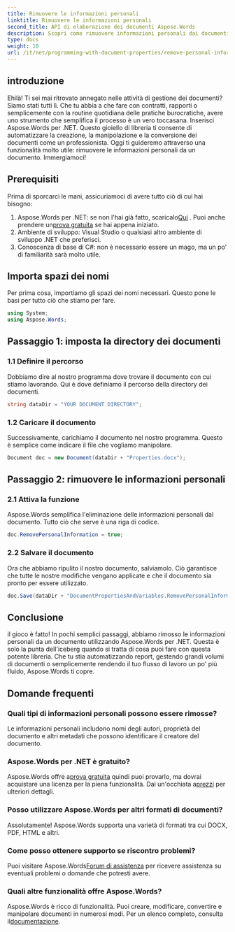 ```yaml
---
title: Rimuovere le informazioni personali
linktitle: Rimuovere le informazioni personali
second_title: API di elaborazione dei documenti Aspose.Words
description: Scopri come rimuovere informazioni personali dai documenti utilizzando Aspose.Words per .NET con questa guida passo passo. Semplifica la gestione dei documenti.
type: docs
weight: 10
url: /it/net/programming-with-document-properties/remove-personal-information/
---
```

## introduzione

Ehilà! Ti sei mai ritrovato annegato nelle attività di gestione dei documenti? Siamo stati tutti lì. Che tu abbia a che fare con contratti, rapporti o semplicemente con la routine quotidiana delle pratiche burocratiche, avere uno strumento che semplifica il processo è un vero toccasana. Inserisci Aspose.Words per .NET. Questo gioiello di libreria ti consente di automatizzare la creazione, la manipolazione e la conversione dei documenti come un professionista. Oggi ti guideremo attraverso una funzionalità molto utile: rimuovere le informazioni personali da un documento. Immergiamoci!

## Prerequisiti

Prima di sporcarci le mani, assicuriamoci di avere tutto ciò di cui hai bisogno:

1.  Aspose.Words per .NET: se non l'hai già fatto, scaricalo[Qui](https://releases.aspose.com/words/net/) . Puoi anche prendere un[prova gratuita](https://releases.aspose.com/) se hai appena iniziato.
2. Ambiente di sviluppo: Visual Studio o qualsiasi altro ambiente di sviluppo .NET che preferisci.
3. Conoscenza di base di C#: non è necessario essere un mago, ma un po' di familiarità sarà molto utile.

## Importa spazi dei nomi

Per prima cosa, importiamo gli spazi dei nomi necessari. Questo pone le basi per tutto ciò che stiamo per fare.

```csharp
using System;
using Aspose.Words;
```

## Passaggio 1: imposta la directory dei documenti

### 1.1 Definire il percorso

Dobbiamo dire al nostro programma dove trovare il documento con cui stiamo lavorando. Qui è dove definiamo il percorso della directory dei documenti.

```csharp
string dataDir = "YOUR DOCUMENT DIRECTORY";
```

### 1.2 Caricare il documento

Successivamente, carichiamo il documento nel nostro programma. Questo è semplice come indicare il file che vogliamo manipolare.

```csharp
Document doc = new Document(dataDir + "Properties.docx");
```

## Passaggio 2: rimuovere le informazioni personali

### 2.1 Attiva la funzione

Aspose.Words semplifica l'eliminazione delle informazioni personali dal documento. Tutto ciò che serve è una riga di codice.

```csharp
doc.RemovePersonalInformation = true;
```

### 2.2 Salvare il documento

Ora che abbiamo ripulito il nostro documento, salviamolo. Ciò garantisce che tutte le nostre modifiche vengano applicate e che il documento sia pronto per essere utilizzato.

```csharp
doc.Save(dataDir + "DocumentPropertiesAndVariables.RemovePersonalInformation.docx");
```

## Conclusione

il gioco è fatto! In pochi semplici passaggi, abbiamo rimosso le informazioni personali da un documento utilizzando Aspose.Words per .NET. Questa è solo la punta dell'iceberg quando si tratta di cosa puoi fare con questa potente libreria. Che tu stia automatizzando report, gestendo grandi volumi di documenti o semplicemente rendendo il tuo flusso di lavoro un po' più fluido, Aspose.Words ti copre.

## Domande frequenti

### Quali tipi di informazioni personali possono essere rimosse?

Le informazioni personali includono nomi degli autori, proprietà del documento e altri metadati che possono identificare il creatore del documento.

### Aspose.Words per .NET è gratuito?

 Aspose.Words offre a[prova gratuita](https://releases.aspose.com/) quindi puoi provarlo, ma dovrai acquistare una licenza per la piena funzionalità. Dai un'occhiata a[prezzi](https://purchase.aspose.com/buy) per ulteriori dettagli.

### Posso utilizzare Aspose.Words per altri formati di documenti?

Assolutamente! Aspose.Words supporta una varietà di formati tra cui DOCX, PDF, HTML e altri. 

### Come posso ottenere supporto se riscontro problemi?

 Puoi visitare Aspose.Words[Forum di assistenza](https://forum.aspose.com/c/words/8) per ricevere assistenza su eventuali problemi o domande che potresti avere.

### Quali altre funzionalità offre Aspose.Words?

Aspose.Words è ricco di funzionalità. Puoi creare, modificare, convertire e manipolare documenti in numerosi modi. Per un elenco completo, consulta il[documentazione](https://reference.aspose.com/words/net/).
